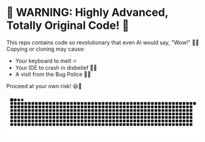 <h1>🚨 WARNING: Highly Advanced, Totally Original Code! 🚨</h1>

<p>This repo contains code so revolutionary that even AI would say, "Wow!" 🤖💥 Copying or cloning may cause:</p>
<ul>
<li>Your keyboard to melt 🔥</li>
<li>Your IDE to crash in disbelief 😵‍💫</li>
<li>A visit from the Bug Police 🚓🐛</li>
</ul>

<p>Proceed at your own risk! 😆🚀</p>

<!--
**Phenomenals619/Phenomenals619** is a ✨ _special_ ✨ repository because its `README.md` (this file) appears on your GitHub profile.

Here are some ideas to get you started:

- 🔭 I’m currently working on ...
- 🌱 I’m currently learning ...
- 👯 I’m looking to collaborate on ...
- 🤔 I’m looking for help with ...
- 💬 Ask me about ...
- 📫 How to reach me: ...
- 😄 Pronouns: ...
- ⚡ Fun fact: ...
-->

<picture>
  <source media="(prefers-color-scheme: dark)" srcset="https://raw.githubusercontent.com/Phenomenals619/Phenomenals619/output/github-snake-dark.svg" />
  <source media="(prefers-color-scheme: light)" srcset="https://raw.githubusercontent.com/Phenomenals619/Phenomenals619/output/github-snake.svg" />
  <img alt="github-snake" src="https://raw.githubusercontent.com/Phenomenals619/Phenomenals619/output/github-snake.svg" />
</picture>
